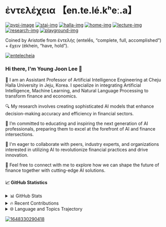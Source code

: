 # ἐντελέχεια 【en.te.lé.kʰeː.a】

[![pypi-image]][pypi-url]
[![stai-img]][stai-url]
[![halla-img]][halla-url]
[![home-img]][home-url]
[![lecture-img]][lecture-url]
[![research-img]][research-url]
[![playground-img]][playground-url]

<!-- [![stateful-img]][stateful-url]
[![stateful_dnd-img]][stateful-url] -->
[pypi-image]: https://img.shields.io/pypi/v/entelecheia
[pypi-url]: https://pypi.org/project/entelecheia
[stai-img]: https://img.shields.io/badge/STAI-jeju.ai-blue
[stai-url]: https://stai.jeju.ai
[playground-img]: https://img.shields.io/badge/playground-app_launcher-blue
[playground-url]: https://entelecheia.cloudflareaccess.com
[halla-img]: https://img.shields.io/badge/CHU-halla.ai-blue
[halla-url]: https://halla.ai
[home-img]: https://img.shields.io/badge/home-entelecheia.me-blue
[home-url]: https://entelecheia.me
[course-img]: https://img.shields.io/badge/course-entelecheia.ai-blue
[course-url]: https://course.entelecheia.ai
[lecture-img]: https://img.shields.io/badge/lecture-entelecheia.ai-blue
[lecture-url]: https://lecture.entelecheia.ai
[research-img]: https://img.shields.io/badge/research-entelecheia.ai-blue
[research-url]: https://research.entelecheia.ai
[linkedin-img]: https://img.shields.io/badge/LinkedIn-blue?logo=linkedin
[linkedin-url]: https://www.linkedin.com/in/entelecheia/
[stateful-img]: https://badge.stateful.com/entelecheia/status.svg
[stateful-url]: https://app.stateful.com/status/entelecheia
[stateful_dnd-img]: https://badge.stateful.com/entelecheia/dnd.svg

Coined by Aristotle from ἐντελής (entelḗs, “complete, full, accomplished”) + ἔχειν (ékhein, “have, hold”).

[![entelecheia](https://github.com/entelecheia/entelecheia/assets/1177283/0a67c698-8c9e-4006-b131-d0593cd7c256)](https://entelecheia.me)

### Hi there, I'm Young Joon Lee 👋

🏫 I am an Assistant Professor of Artificial Intelligence Engineering at Cheju Halla University in Jeju, Korea. I specialize in integrating Artificial Intelligence, Machine Learning, and Natural Language Processing to transform finance and economics.

🔍 My research involves creating sophisticated AI models that enhance decision-making accuracy and efficiency in financial sectors.

🌱 I’m committed to educating and inspiring the next generation of AI professionals, preparing them to excel at the forefront of AI and finance intersections.

🤝 I'm eager to collaborate with peers, industry experts, and organizations interested in utilizing AI to revolutionize financial practices and drive innovation.

💬 Feel free to connect with me to explore how we can shape the future of finance together with cutting-edge AI solutions.

#### 📈 GitHub Statistics

<details>
  <summary>📊 GitHub Stats</summary>

  <a href="https://entelecheia.me/repositories/">
    <img width=49% align="center" src="http://github-readme-streak-stats.entelecheia.me/?user=entelecheia&theme=transparent&hide_border=true" />
    <img width=49% align="center" src="http://github-readme-stats.entelecheia.me/api?username=entelecheia&theme=transparent&show_icons=true&hide_border=true&hide_title=true" />
  </a>
  
  [![trophy](https://github-profile-trophy.entelecheia.me/?username=entelecheia&theme=darkhub&rank=-C,-B&column=-1&no-bg=true&no-frame=true)](https://entelecheia.me/repositories/)

</details>
  
<details>
  <summary>🔥 Recent Contributions</summary>
  
  [![entelecheia's github activity graph](https://github-readme-activity-graph.entelecheia.me/graph?username=entelecheia&theme=react-dark&area=true&hide_border=true)](https://entelecheia.me/repositories/)

[![3d contributions](https://raw.githubusercontent.com/entelecheia/metrics/main/profile-3d-contrib/profile-entelecheia.svg)](https://github.com/entelecheia/entelecheia/edit/main/README.md)

</details>
  
  
<details>
  <summary>🌐 Language and Topics Trajectory</summary>
  
  <a href="https://www.quine.sh/user/entelecheia">
    <img width=49% align="center" src="https://stats.quine.sh/entelecheia/topics-over-time?theme=dark" />
  </a>
  <a href="https://www.quine.sh/user/entelecheia">
    <img width=49% align="center" src="https://stats.quine.sh/entelecheia/languages-over-time?theme=dark" />
  </a>
</details>

[![1648330290418](https://github.com/entelecheia/entelecheia/assets/1177283/583b0ea7-359a-429b-8c4e-138fd175497e)](https://www.linkedin.com/in/entelecheia/)
